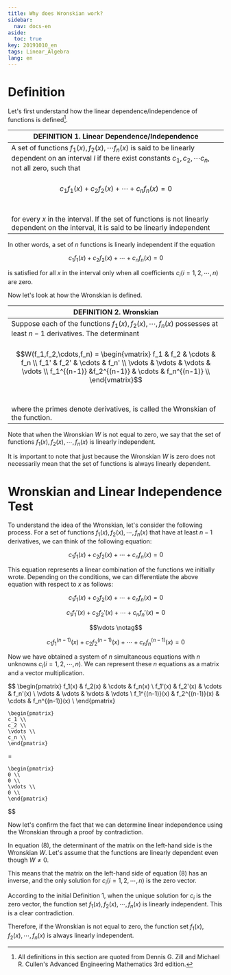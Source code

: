 ```yaml
---
title: Why does Wronskian work?
sidebar:
  nav: docs-en
aside:
  toc: true
key: 20191010_en
tags: Linear_Algebra
lang: en
---
```


# Definition

Let's first understand how the linear dependence/independence of functions is defined[^1].

[^1]: All definitions in this section are quoted from Dennis G. Zill and Michael R. Cullen's Advanced Engineering Mathematics 3rd edition.

| DEFINITION 1. Linear Dependence/Independence |
| --------- |
|A set of functions $f_1(x), f_2(x),\cdots f_n(x)$ is said to be linearly dependent on an interval $I$ if there exist constants $c_1, c_2, \cdots c_n$, not all zero, such that <br><br><center>$$c_1f_1(x)+c_2f_2(x)+\cdots+c_nf_n(x) = 0$$</center><br><br>for every $x$ in the interval. If the set of functions is not linearly dependent on the interval, it is said to be linearly independent|

In other words, a set of $n$ functions is linearly independent if the equation

$$c_1f_1(x) + c_2f_2(x)+\cdots+c_nf_n(x) = 0$$

is satisfied for all $x$ in the interval only when all coefficients $c_i(i=1,2,\cdots,n)$ are zero.

Now let's look at how the Wronskian is defined.

| DEFINITION 2. Wronskian |
| --------- |
|Suppose each of the functions $f_1(x), f_2(x), \cdots, f_n(x)$ possesses at least $n-1$ derivatives. The determinant <br><br><center>$$W(f_1,f_2,\cdots,f_n) = \begin{vmatrix}    f_1 & f_2 & \cdots & f_n \\    f_1' & f_2' & \cdots & f_n' \\    \vdots & \vdots & \vdots & \vdots \\    f_1^{(n-1)} &f_2^{(n-1)} & \cdots & f_n^{(n-1)} \\    \end{vmatrix}$$</center> <br><br> where the primes denote derivatives, is called the Wronskian of the function.|

Note that when the Wronskian $W$ is not equal to zero, we say that the set of functions $f_1(x), f_2(x), \cdots, f_n(x)$ is linearly independent.

It is important to note that just because the Wronskian $W$ is zero does not necessarily mean that the set of functions is always linearly dependent.

# Wronskian and Linear Independence Test

To understand the idea of the Wronskian, let's consider the following process. For a set of functions $f_1(x), f_2(x), \cdots, f_n(x)$ that have at least $n-1$ derivatives, we can think of the following equation:

$$c_1f_1(x)+c_2f_2(x)+\cdots+c_nf_n(x) = 0$$

This equation represents a linear combination of the functions we initially wrote. Depending on the conditions, we can differentiate the above equation with respect to $x$ as follows:

$$c_1f_1(x) + c_2f_2(x)+\cdots+c_nf_n(x)=0$$

$$c_1f_1'(x) + c_2f_2'(x)+\cdots+c_nf_n'(x)=0$$

$$\vdots \notag$$

$$c_1f_1^{(n-1)}(x) + c_2f_2^{(n-1)}(x)+\cdots+c_nf_n^{(n-1)}(x)=0$$

Now we have obtained a system of $n$ simultaneous equations with $n$ unknowns $c_i(i=1,2,\cdots,n)$. We can represent these $n$ equations as a matrix and a vector multiplication.

$$
    \begin{pmatrix}
    f_1(x) & f_2(x) & \cdots & f_n(x) \\
    f_1'(x) & f_2'(x) & \cdots & f_n'(x) \\
    \vdots & \vdots & \vdots & \vdots \\
    f_1^{(n-1)}(x) & f_2^{(n-1)}(x) & \cdots & f_n^{(n-1)}(x) \\
    \end{pmatrix}

    \begin{pmatrix}
    c_1 \\
    c_2 \\
    \vdots \\
    c_n \\
    \end{pmatrix}

  = 
    
    \begin{pmatrix}
    0 \\
    0 \\
    \vdots \\
    0 \\
    \end{pmatrix}
$$

Now let's confirm the fact that we can determine linear independence using the Wronskian through a proof by contradiction.

In equation (8), the determinant of the matrix on the left-hand side is the Wronskian $W$. Let's assume that the functions are linearly dependent even though $W \neq 0$.

This means that the matrix on the left-hand side of equation (8) has an inverse, and the only solution for $c_i(i=1,2,\cdots,n)$ is the zero vector.

According to the initial Definition 1, when the unique solution for $c_i$ is the zero vector, the function set $f_1(x), f_2(x), \cdots, f_n(x)$ is linearly independent. This is a clear contradiction.

Therefore, if the Wronskian is not equal to zero, the function set $f_1(x), f_2(x), \cdots, f_n(x)$ is always linearly independent.